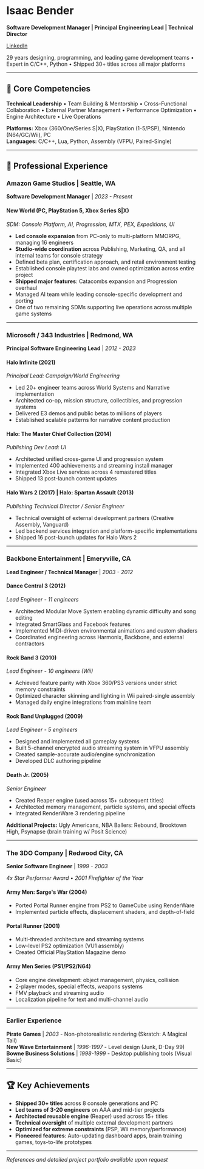 # Isaac Bender
**Software Development Manager | Principal Engineering Lead | Technical Director**

[LinkedIn](https://www.linkedin.com/in/isaac-bender-77634a/)

29 years designing, programming, and leading game development teams • Expert in C/C++, Python • Shipped 30+ titles across all major platforms

---

## 🎯 Core Competencies

**Technical Leadership** • Team Building & Mentorship • Cross-Functional Collaboration • External Partner Management • Performance Optimization • Engine Architecture • Live Operations

**Platforms:** Xbox (360/One/Series S|X), PlayStation (1-5/PSP), Nintendo (N64/GC/Wii), PC  
**Languages:** C/C++, Lua, Python, Assembly (VFPU, Paired-Single)

---

## 💼 Professional Experience

### Amazon Game Studios | Seattle, WA
**Software Development Manager** | *2023 - Present*

#### New World (PC, PlayStation 5, Xbox Series S|X)
*SDM: Console Platform, AI, Progression, MTX, PEX, Expeditions, UI*
- **Led console expansion** from PC-only to multi-platform MMORPG, managing 16 engineers
- **Studio-wide coordination** across Publishing, Marketing, QA, and all internal teams for console strategy
- Defined beta plan, certification approach, and retail environment testing
- Established console playtest labs and owned optimization across entire project
- **Shipped major features**: Catacombs expansion and Progression overhaul
- Managed AI team while leading console-specific development and porting
- One of two remaining SDMs supporting live operations across multiple game systems

---

### Microsoft / 343 Industries | Redmond, WA
**Principal Software Engineering Lead** | *2012 - 2023*

#### Halo Infinite (2021)
*Principal Lead: Campaign/World Engineering*
- Led 20+ engineer teams across World Systems and Narrative implementation
- Architected co-op, mission structure, collectibles, and progression systems
- Delivered E3 demos and public betas to millions of players
- Established scalable patterns for narrative content production

#### Halo: The Master Chief Collection (2014)
*Publishing Dev Lead: UI*
- Architected unified cross-game UI and progression system
- Implemented 400 achievements and streaming install manager
- Integrated Xbox Live services across 4 remastered titles
- Shipped 13 post-launch content updates

#### Halo Wars 2 (2017) | Halo: Spartan Assault (2013)
*Publishing Technical Director / Senior Engineer*
- Technical oversight of external development partners (Creative Assembly, Vanguard)
- Led backend services integration and platform-specific implementations
- Shipped 16 post-launch updates for Halo Wars 2

---

### Backbone Entertainment | Emeryville, CA
**Lead Engineer / Technical Manager** | *2003 - 2012*

#### Dance Central 3 (2012)
*Lead Engineer - 11 engineers*
- Architected Modular Move System enabling dynamic difficulty and song editing
- Integrated SmartGlass and Facebook features
- Implemented MIDI-driven environmental animations and custom shaders
- Coordinated engineering across Harmonix, Backbone, and external contractors

#### Rock Band 3 (2010)
*Lead Engineer - 10 engineers (Wii)*
- Achieved feature parity with Xbox 360/PS3 versions under strict memory constraints
- Optimized character skinning and lighting in Wii paired-single assembly
- Managed daily engine integrations from mainline team

#### Rock Band Unplugged (2009)
*Lead Engineer - 5 engineers*
- Designed and implemented all gameplay systems
- Built 5-channel encrypted audio streaming system in VFPU assembly
- Created sample-accurate audio/engine synchronization
- Developed DLC authoring pipeline

#### Death Jr. (2005)
*Senior Engineer*
- Created Reaper engine (used across 15+ subsequent titles)
- Architected memory management, particle systems, and special effects
- Integrated RenderWare 3 rendering pipeline

**Additional Projects:** Ugly Americans, NBA Ballers: Rebound, Brooktown High, Psynapse (brain training w/ Posit Science)

---

### The 3DO Company | Redwood City, CA
**Senior Software Engineer** | *1999 - 2003*

*4x Star Performer Award • 2001 Firefighter of the Year*

#### Army Men: Sarge's War (2004)
- Ported Portal Runner engine from PS2 to GameCube using RenderWare
- Implemented particle effects, displacement shaders, and depth-of-field

#### Portal Runner (2001)
- Multi-threaded architecture and streaming systems
- Low-level PS2 optimization (VU1 assembly)
- Created Official PlayStation Magazine demo

#### Army Men Series (PS1/PS2/N64)
- Core engine development: object management, physics, collision
- 2-player modes, special effects, weapons systems
- FMV playback and streaming audio
- Localization pipeline for text and multi-channel audio

---

### Earlier Experience

**Pirate Games** | *2003* - Non-photorealistic rendering (Skratch: A Magical Tail)  
**New Wave Entertainment** | *1996-1997* - Level design (Junk, D-Day 99)  
**Bowne Business Solutions** | *1998-1999* - Desktop publishing tools (Visual Basic)

---

## 🏆 Key Achievements

- **Shipped 30+ titles** across 8 console generations and PC
- **Led teams of 3-20 engineers** on AAA and mid-tier projects
- **Architected reusable engine** (Reaper) used across 15+ titles
- **Technical oversight** of multiple external development partners
- **Optimized for extreme constraints** (PSP, Wii memory/performance)
- **Pioneered features**: Auto-updating dashboard apps, brain training games, toys-to-life prototypes

---

*References and detailed project portfolio available upon request*
